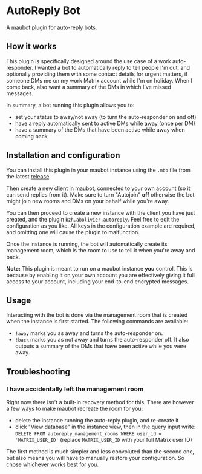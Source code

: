 # AutoReply Bot

A [maubot](https://github.com/maubot/maubot) plugin for auto-reply bots.

## How it works

This plugin is specifically designed around the use case of a work auto-responder. I
wanted a bot to automatically reply to tell people I'm out, and optionally providing them
with some contact details for urgent matters, if someone DMs me on my work Matrix account
while I'm on holiday. When I come back, also want a summary of the DMs in which I've
missed messages.

In summary, a bot running this plugin allows you to:

* set your status to away/not away (to turn the auto-responder on and off)
* have a reply automatically sent to active DMs while away (once per DM)
* have a summary of the DMs that have been active while away when coming back

## Installation and configuration

You can install this plugin in your maubot instance using the `.mbp` file from the latest
[release](https://github.com/babolivier/matrix-autoreply/releases).

Then create a new client in maubot, connected to your own account (so it can send replies
from it). Make sure to turn "Autojoin" __off__ otherwise the bot might join new rooms and
DMs on your behalf while you're away.

You can then proceed to create a new instance with the client you have just created, and
the plugin `bzh.abolivier.autoreply`. Feel free to edit the configuration as you like. All
keys in the configuration example are required, and omitting one will cause the plugin to
malfunction.

Once the instance is running, the bot will automatically create its management room, which
is the room to use to tell it when you're away and back.

__Note:__ This plugin is meant to run on a maubot instance __you__ control. This is
because by enabling it on your own account you are effectively giving it full access to
your account, including your end-to-end encrypted messages.

## Usage

Interacting with the bot is done via the management room that is created when the instance
is first started. The following commands are available:

* `!away` marks you as away and turns the auto-responder on.
* `!back` marks you as not away and turns the auto-responder off. It also outputs a
  summary of the DMs that have been active while you were away.

## Troubleshooting

### I have accidentally left the management room

Right now there isn't a built-in recovery method for this. There are however a few ways to
make maubot recreate the room for you:

* delete the instance running the auto-reply plugin, and re-create it
* click "View database" in the instance view, then in the query input write:
  `DELETE FROM autoreply_management_rooms WHERE user_id = 'MATRIX_USER_ID'` (replace
  `MATRIX_USER_ID` with your full Matrix user ID)

The first method is much simpler and less convoluted than the second one, but also means
you will have to manually restore your configuration. So chose whichever works best for
you.